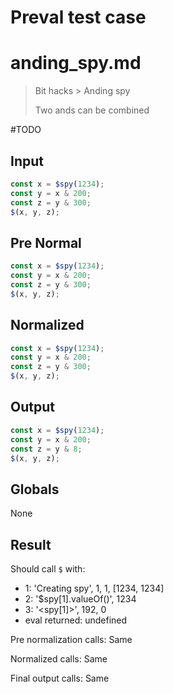 # Preval test case

# anding_spy.md

> Bit hacks > Anding spy
>
> Two ands can be combined

#TODO

## Input

`````js filename=intro
const x = $spy(1234);
const y = x & 200;
const z = y & 300;
$(x, y, z);
`````

## Pre Normal

`````js filename=intro
const x = $spy(1234);
const y = x & 200;
const z = y & 300;
$(x, y, z);
`````

## Normalized

`````js filename=intro
const x = $spy(1234);
const y = x & 200;
const z = y & 300;
$(x, y, z);
`````

## Output

`````js filename=intro
const x = $spy(1234);
const y = x & 200;
const z = y & 8;
$(x, y, z);
`````

## Globals

None

## Result

Should call `$` with:
 - 1: 'Creating spy', 1, 1, [1234, 1234]
 - 2: '$spy[1].valueOf()', 1234
 - 3: '<spy[1]>', 192, 0
 - eval returned: undefined

Pre normalization calls: Same

Normalized calls: Same

Final output calls: Same
